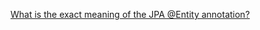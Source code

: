[What is the exact meaning of the JPA @Entity annotation?](https://stackoverflow.com/questions/29332907/what-is-the-exact-meaning-of-the-jpa-entity-annotation)